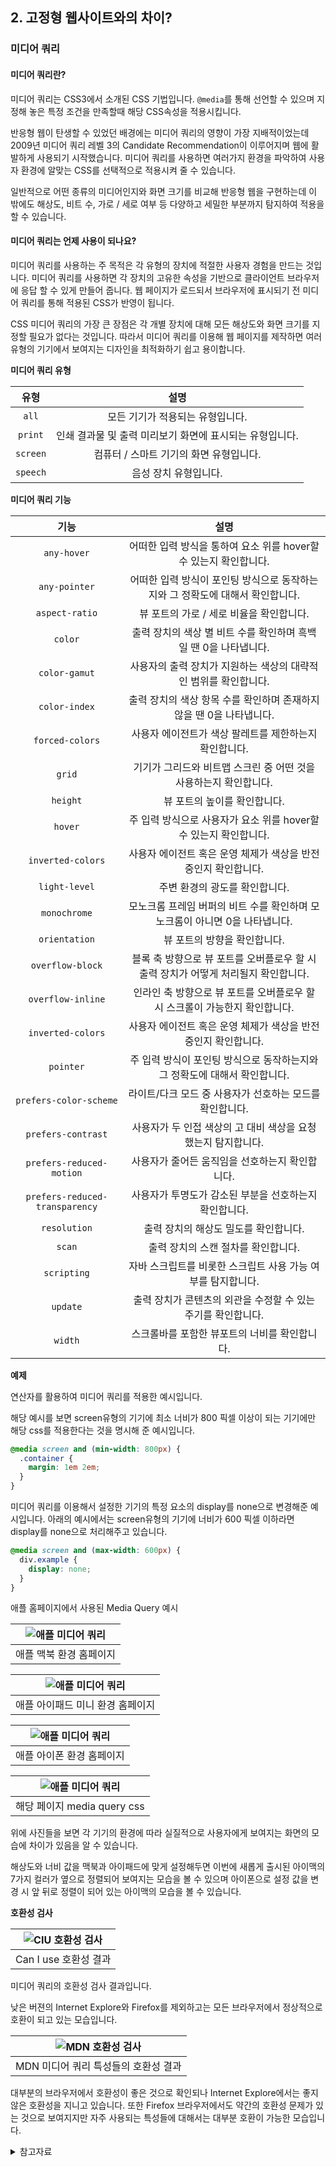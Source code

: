 ## 2. 고정형 웹사이트와의 차이?

### 미디어 쿼리

#### 미디어 쿼리란?

미디어 쿼리는 CSS3에서 소개된 CSS 기법입니다.
`@media`를 통해 선언할 수 있으며 지정해 놓은 특정 조건을 만족할때 해당 CSS속성을 적용시킵니다.

반응형 웹이 탄생할 수 있었던 배경에는 미디어 쿼리의 영향이 가장 지배적이었는데 2009년 미디어 쿼리 레벨 3의 Candidate Recommendation이 이루어지며 웹에 활발하게 사용되기 시작했습니다.
미디어 쿼리를 사용하면 여러가지 환경을 파악하여 사용자 환경에 알맞는 CSS를 선택적으로 적용시켜 줄 수 있습니다.

일반적으로 어떤 종류의 미디어인지와 화면 크기를 비교해 반응형 웹을 구현하는데 이 밖에도 해상도, 비트 수, 가로 / 세로 여부 등 다양하고 세밀한 부분까지 탐지하여 적용을 할 수 있습니다.

#### 미디어 쿼리는 언제 사용이 되나요?

미디어 쿼리를 사용하는 주 목적은 각 유형의 장치에 적절한 사용자 경험을 만드는 것입니다. 미디어 쿼리를 사용하면 각 장치의 고유한 속성을 기반으로 클라이언트 브라우저에 응답 할 수 있게 만들어 줍니다. 웹 페이지가 로드되서 브라우저에 표시되기 전 미디어 쿼리를 통해 적용된 CSS가 반영이 됩니다. 

CSS 미디어 쿼리의 가장 큰 장점은 각 개별 장치에 대해 모든 해상도와 화면 크기를 지정할 필요가 없다는 것입니다. 
따라서 미디어 쿼리를 이용해 웹 페이지를 제작하면 여러 유형의 기기에서 보여지는 디자인을 최적화하기 쉽고 용이합니다.

**미디어 쿼리 유형**

|유형|설명|
|:-----:|:---:|
|`all`|모든 기기가 적용되는 유형입니다.|
|`print`|인쇄 결과물 및 출력 미리보기 화면에 표시되는 유형입니다.|
|`screen`|컴퓨터 / 스마트 기기의 화면 유형입니다.|
|`speech`|음성 장치 유형입니다.|

**미디어 쿼리 기능**

|기능|설명|
|:-----:|:---:|
|`any-hover`|어떠한 입력 방식을 통하여 요소 위를 hover할 수 있는지 확인합니다.|
|`any-pointer`|어떠한 입력 방식이 포인팅 방식으로 동작하는지와 그 정확도에 대해서 확인합니다.|
|`aspect-ratio`|뷰 포트의 가로 / 세로 비율을 확인합니다.|
|`color`|출력 장치의 색상 별 비트 수를 확인하며 흑백일 땐 0을 나타냅니다.|
|`color-gamut`|사용자의 출력 장치가 지원하는 색상의 대략적인 범위를 확인합니다.|
|`color-index`|출력 장치의 색상 항목 수를 확인하며 존재하지 않을 땐 0을 나타냅니다.|
|`forced-colors`|사용자 에이전트가 색상 팔레트를 제한하는지 확인합니다.|
|`grid`|기기가 그리드와 비트맵 스크린 중 어떤 것을 사용하는지 확인합니다.|
|`height`|뷰 포트의 높이를 확인합니다.|
|`hover`|주 입력 방식으로 사용자가 요소 위를 hover할 수 있는지 확인합니다.|
|`inverted-colors`|사용자 에이전트 혹은 운영 체제가 색상을 반전 중인지 확인합니다.|
|`light-level`|주변 환경의 광도를 확인합니다.|
|`monochrome`|모노크롬 프레임 버퍼의 비트 수를 확인하며 모노크롬이 아니면 0을 나타냅니다.|
|`orientation`|뷰 포트의 방향을 확인합니다.|
|`overflow-block`|블록 축 방향으로 뷰 포트를 오버플로우 할 시 출력 장치가 어떻게 처리될지 확인합니다.|
|`overflow-inline`|인라인 축 방향으로 뷰 포트를 오버플로우 할 시 스크롤이 가능한지 확인합니다.|
|`inverted-colors`|사용자 에이전트 혹은 운영 체제가 색상을 반전 중인지 확인합니다.|
|`pointer`|주 입력 방식이 포인팅 방식으로 동작하는지와 그 정확도에 대해서 확인합니다.|
|`prefers-color-scheme`|라이트/다크 모드 중 사용자가 선호하는 모드를 확인합니다.|
|`prefers-contrast`|사용자가 두 인접 색상의 고 대비 색상을 요청했는지 탐지합니다.|
|`prefers-reduced-motion`|사용자가 줄어든 움직임을 선호하는지 확인합니다.|
|`prefers-reduced-transparency`|사용자가 투명도가 감소된 부분을 선호하는지 확인합니다.|
|`resolution`|출력 장치의 해상도 밀도를 확인합니다.|
|`scan`|출력 장치의 스캔 절차를 확인합니다.|
|`scripting`|자바 스크립트를 비롯한 스크립트 사용 가능 여부를 탐지합니다.|
|`update`|출력 장치가 콘텐츠의 외관을 수정할 수 있는 주기를 확인합니다.|
|`width`|스크롤바를 포함한 뷰포트의 너비를 확인합니다.|


**예제**

연산자를 활용하여 미디어 쿼리를 적용한 예시입니다.

해당 예시를 보면 screen유형의 기기에 최소 너비가 800 픽셀 이상이 되는 기기에만 해당 css를 적용한다는 것을 명시해 준 예시입니다. 
```css
@media screen and (min-width: 800px) {
  .container {
    margin: 1em 2em;
  }
}
```

미디어 쿼리를 이용해서 설정한 기기의 특정 요소의 display를 none으로 변경해준 예시입니다.
아래의 예시에서는 screen유형의 기기에 너비가 600 픽셀 이하라면 display를 none으로 처리해주고 있습니다.

```css
@media screen and (max-width: 600px) {
  div.example {
    display: none;
  }
}
```

애플 홈페이지에서 사용된 Media Query 예시

| ![애플 미디어 쿼리](images/apple_2.1.1.png) |
| :-------------------------------------------: |
|            애플 맥북 환경 홈페이지             |

| ![애플 미디어 쿼리](images/apple_2.1.2.png) |
| :-------------------------------------------: |
|          애플 아이패드 미니 환경 홈페이지       |

| ![애플 미디어 쿼리](images/apple_2.1.3.png) |
| :-------------------------------------------: |
|            애플 아이폰 환경 홈페이지            |

| ![애플 미디어 쿼리](images/apple_2css.png) |
| :-------------------------------------------: |
|            해당 페이지 media query css           |

위에 사진들을 보면 각 기기의 환경에 따라 실질적으로 사용자에게 보여지는 화면의 모습에 차이가 있음을 알 수 있습니다.

해상도와 너비 값을 맥북과 아이패드에 맞게 설정해두면 이번에 새롭게 출시된 아이맥의 7가지 컬러가 옆으로 정렬되어 보여지는 모습을 볼 수 있으며 아이폰으로 설정 값을 변경 시 앞 뒤로 정렬이 되어 있는 아이맥의 모습을 볼 수 있습니다.


**호환성 검사**

| ![CIU 호환성 검사](images/media_2.2.1.png) |
| :-------------------------------------------: |
|         Can I use 호환성 결과           |

미디어 쿼리의 호환성 검사 결과입니다.

낮은 버젼의 Internet Explore와 Firefox를 제외하고는 모든 브라우저에서 정상적으로 호환이 되고 있는 모습입니다.


| ![MDN 호환성 검사](images/media_2.2.2.png) |
| :-------------------------------------------: |
|     MDN 미디어 쿼리 특성들의 호환성 결과       |

대부분의 브라우저에서 호환성이 좋은 것으로 확인되나 Internet Explore에서는 좋지 않은 호환성을 지니고 있습니다. 또한 Firefox 브라우저에서도 약간의 호환성 문제가 있는 것으로 보여지지만 자주 사용되는 특성들에 대해서는 대부분 호환이 가능한 모습입니다.

<details>
<summary>참고자료</summary>
<a href="https://apple.com/">Apple</a>
<a href="https://developer.mozilla.org/">MDN</a>
<a href="https://caniuse.com/">Can I Use</a>
<a href="https://www.w3schools.com/">Can I Use</a>
</details>
